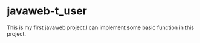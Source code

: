 # javaweb-t_user
This is my first javaweb project.I can implement some basic function in this project.
